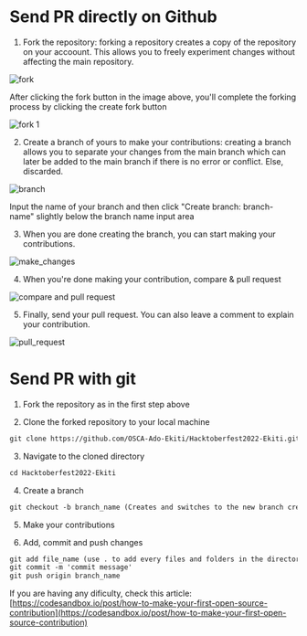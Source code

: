 # Send PR directly on Github

1. Fork the repository: forking a repository creates a copy of the repository on your accoount. This allows you to freely experiment changes without affecting the main repository.

![fork](https://user-images.githubusercontent.com/53593233/195101076-015c4c34-fbdf-4836-9f00-2ec67a580962.PNG)

After clicking the fork button in the image above, you'll complete the forking process by clicking the create fork button

![fork 1](https://user-images.githubusercontent.com/53593233/195101682-ce023d2a-ffe1-4aaf-b837-eecfcfddb778.PNG)


2. Create a branch of yours to make your contributions: creating a branch allows you to separate your changes from the main branch which can later be added to the main branch if there is no error or conflict. Else, discarded.

![branch](https://user-images.githubusercontent.com/53593233/195101930-5bcc6a38-9fa6-477c-a702-86147296aeac.PNG)

Input the name of your branch and then click "Create branch: branch-name" slightly below the branch name input area


3. When you are done creating the branch, you can start making your contributions.

![make_changes](https://user-images.githubusercontent.com/53593233/195103019-b3aaa155-1316-4301-84b3-9f46dac7b0a6.PNG)


4. When you're done making your contribution, compare & pull request

![compare and pull request](https://user-images.githubusercontent.com/53593233/195103835-8a279c89-a0e9-4aa3-abec-df5ac30803a0.PNG)


5. Finally, send your pull request.
You can also leave a comment to explain your contribution.

![pull_request](https://user-images.githubusercontent.com/53593233/195104042-4b44473e-6292-4681-9b4e-ee422982ed14.PNG)


# Send PR with git

1. Fork the repository as in the first step above

2. Clone the forked repository to your local machine 

```markdown
git clone https://github.com/OSCA-Ado-Ekiti/Hacktoberfest2022-Ekiti.git
```

3. Navigate to the cloned directory

```markdown
cd Hacktoberfest2022-Ekiti
```

4. Create a branch 

```markdown
git checkout -b branch_name (Creates and switches to the new branch created)
```

5. Make your contributions 

6. Add, commit and push changes

```markdown
git add file_name (use . to add every files and folders in the directory)
git commit -m 'commit message' 
git push origin branch_name
```


If you are having any dificulty, check this article: [https://codesandbox.io/post/how-to-make-your-first-open-source-contribution](https://codesandbox.io/post/how-to-make-your-first-open-source-contribution)
